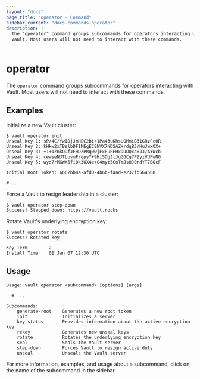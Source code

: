 ```yaml
---
layout: "docs"
page_title: "operator - Command"
sidebar_current: "docs-commands-operator"
description: |-
  The "operator" command groups subcommands for operators interacting with
  Vault. Most users will not need to interact with these commands.
---
```


# operator

The `operator` command groups subcommands for operators interacting with Vault.
Most users will not need to interact with these commands.

## Examples

Initialize a new Vault cluster:

```text
$ vault operator init
Unseal Key 1: sP/4C/fwIDjJmHEC2bi/1Pa43uKhsUQMmiB31GRzFc0R
Unseal Key 2: kHkw2xTBelbDFIMEgEC8NVX7NDSAZ+rdgBJ/HuJwxOX+
Unseal Key 3: +1+1ZnkQDfJFHDZPRq0wjFxEuEEHxDDOQxa8JJ/AYWcb
Unseal Key 4: cewseNJTLovmFrgpyY+9Hi5OgJlJgGGCg7PZyiVdPwN0
Unseal Key 5: wyd7rMGWX5fi0k36X4e+C4myt5CoTmJsHJ0rdYT7BQcF

Initial Root Token: 6662bb4a-afd0-4b6b-faad-e237fb564568

# ...
```

Force a Vault to resign leadership in a cluster:

```text
$ vault operator step-down
Success! Stepped down: https://vault.rocks
```

Rotate Vault's underlying encryption key:

```text
$ vault operator rotate
Success! Rotated key

Key Term        2
Install Time    01 Jan 07 12:30 UTC
```

## Usage

```text
Usage: vault operator <subcommand> [options] [args]

  # ...

Subcommands:
    generate-root    Generates a new root token
    init             Initializes a server
    key-status       Provides information about the active encryption key
    rekey            Generates new unseal keys
    rotate           Rotates the underlying encryption key
    seal             Seals the Vault server
    step-down        Forces Vault to resign active duty
    unseal           Unseals the Vault server
```

For more information, examples, and usage about a subcommand, click on the name
of the subcommand in the sidebar.
